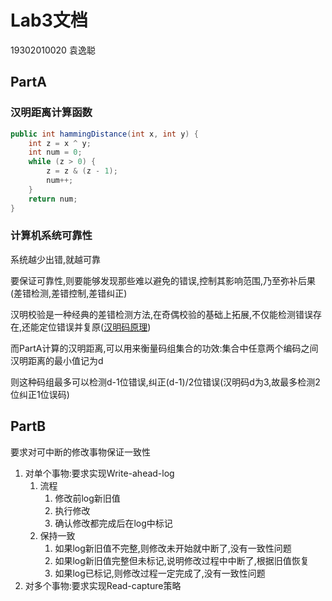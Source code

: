 # Lab3文档

19302010020 袁逸聪

## PartA

### 汉明距离计算函数

```JAVA
public int hammingDistance(int x, int y) {
    int z = x ^ y;
    int num = 0;
    while (z > 0) {
        z = z & (z - 1);
        num++;
    }
    return num;
}
```

### 计算机系统可靠性

系统越少出错,就越可靠

要保证可靠性,则要能够发现那些难以避免的错误,控制其影响范围,乃至弥补后果(差错检测,差错控制,差错纠正)

汉明校验是一种经典的差错检测方法,在奇偶校验的基础上拓展,不仅能检测错误存在,还能定位错误并复原([汉明码原理](https://blog.csdn.net/qq_19782019/article/details/87452394))

而PartA计算的汉明距离,可以用来衡量码组集合的功效:集合中任意两个编码之间汉明距离的最小值记为d

则这种码组最多可以检测d-1位错误,纠正(d-1)/2位错误(汉明码d为3,故最多检测2位纠正1位误码)

## PartB

要求对可中断的修改事物保证一致性

1. 对单个事物:要求实现Write-ahead-log
   1. 流程
      1. 修改前log新旧值
      2. 执行修改
      3. 确认修改都完成后在log中标记
   2. 保持一致
      1. 如果log新旧值不完整,则修改未开始就中断了,没有一致性问题
      2. 如果log新旧值完整但未标记,说明修改过程中中断了,根据旧值恢复
      3. 如果log已标记,则修改过程一定完成了,没有一致性问题
2. 对多个事物:要求实现Read-capture策略